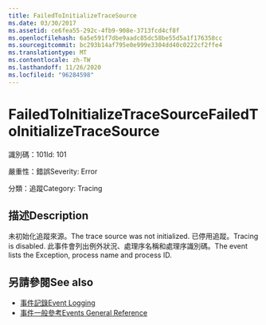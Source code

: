 ```yaml
---
title: FailedToInitializeTraceSource
ms.date: 03/30/2017
ms.assetid: ce6fea55-292c-4fb9-908e-3713fcd4cf8f
ms.openlocfilehash: 6a5e591f7dbe9aadc85dc58be55d5a1f176358cc
ms.sourcegitcommit: bc293b14af795e0e999e3304dd40c0222cf2ffe4
ms.translationtype: MT
ms.contentlocale: zh-TW
ms.lasthandoff: 11/26/2020
ms.locfileid: "96284598"
---
```

# <a name="failedtoinitializetracesource"></a><span data-ttu-id="39c23-102">FailedToInitializeTraceSource</span><span class="sxs-lookup"><span data-stu-id="39c23-102">FailedToInitializeTraceSource</span></span>

<span data-ttu-id="39c23-103">識別碼：101</span><span class="sxs-lookup"><span data-stu-id="39c23-103">Id: 101</span></span>  
  
 <span data-ttu-id="39c23-104">嚴重性：錯誤</span><span class="sxs-lookup"><span data-stu-id="39c23-104">Severity: Error</span></span>  
  
 <span data-ttu-id="39c23-105">分類：追蹤</span><span class="sxs-lookup"><span data-stu-id="39c23-105">Category: Tracing</span></span>  
  
## <a name="description"></a><span data-ttu-id="39c23-106">描述</span><span class="sxs-lookup"><span data-stu-id="39c23-106">Description</span></span>  

 <span data-ttu-id="39c23-107">未初始化追蹤來源。</span><span class="sxs-lookup"><span data-stu-id="39c23-107">The trace source was not initialized.</span></span> <span data-ttu-id="39c23-108">已停用追蹤。</span><span class="sxs-lookup"><span data-stu-id="39c23-108">Tracing is disabled.</span></span> <span data-ttu-id="39c23-109">此事件會列出例外狀況、處理序名稱和處理序識別碼。</span><span class="sxs-lookup"><span data-stu-id="39c23-109">The event lists the Exception, process name and process ID.</span></span>  
  
## <a name="see-also"></a><span data-ttu-id="39c23-110">另請參閱</span><span class="sxs-lookup"><span data-stu-id="39c23-110">See also</span></span>

- [<span data-ttu-id="39c23-111">事件記錄</span><span class="sxs-lookup"><span data-stu-id="39c23-111">Event Logging</span></span>](index.md)
- [<span data-ttu-id="39c23-112">事件一般參考</span><span class="sxs-lookup"><span data-stu-id="39c23-112">Events General Reference</span></span>](events-general-reference.md)
